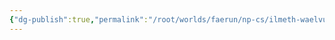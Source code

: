 ```yaml
---
{"dg-publish":true,"permalink":"/root/worlds/faerun/np-cs/ilmeth-waelvur/","tags":["Faerun"]}
---
```


